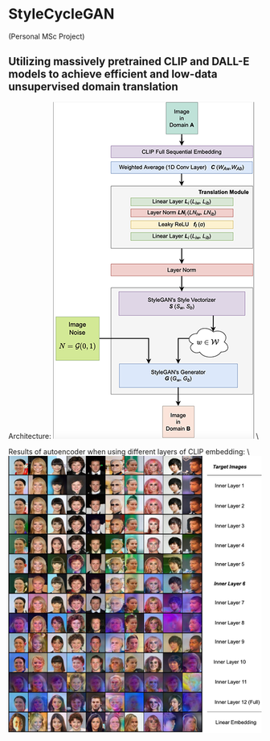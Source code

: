 # StyleCycleGAN

(Personal MSc Project)

## Utilizing massively pretrained CLIP and DALL-E models to achieve efficient and low-data unsupervised domain translation

Architecture:
![image](https://github.com/SS-YuJJ/StyleCycleGAN/blob/main/pics/model_architecture.png) \\


Results of autoencoder when using different layers of CLIP embedding: \\
![image](https://github.com/SS-YuJJ/StyleCycleGAN/blob/main/pics/autoencoder_diff_CLIPlayers.png)

